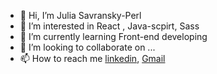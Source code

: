 - 👋 Hi, I’m Julia Savransky-Perl
- 👀 I’m interested in React , Java-scpirt, Sass
- 🌱 I’m currently learning Front-end developing 
- 💞️ I’m looking to collaborate on ...
- 📫 How to reach me <a href="www.linkedin.com/in/julia-savransky-perl-00b70b6b">linkedin</a>, <a href="savranskyj@goole.com">Gmail</a>

<!---
Juliasavransky/Juliasavransky is a ✨ special ✨ repository because its `README.md` (this file) appears on your GitHub profile.
You can click the Preview link to take a look at your changes.
--->
